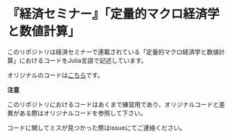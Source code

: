 # 『経済セミナー』「定量的マクロ経済学と数値計算」

このリポジトリは経済セミナーで連載されている「定量的マクロ経済学と数値計算」におけるコードをJulia言語で記述しています。

オリジナルのコードは[こちら](https://github.com/TomoakiYamada/KeizaiSeminar_Chap2)です。

**注意**

このリポジトリにおけるコードはあくまで練習用であり、オリジナルコードと差異がある際はオリジナルコードを参照して下さい。

コードに関してミスが見つかった際はissueにてご連絡ください。
